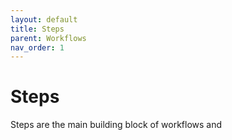 ```yaml
---
layout: default
title: Steps
parent: Workflows
nav_order: 1
---
```


# Steps

Steps are the main building block of workflows and
